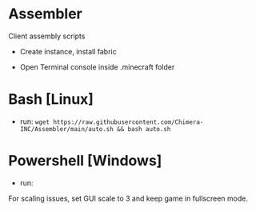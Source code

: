# Assembler
Client assembly scripts

- Create instance, install fabric

- Open Terminal console inside .minecraft folder

# Bash [Linux]

- run:
`wget https://raw.githubusercontent.com/Chimera-INC/Assembler/main/auto.sh && bash auto.sh`

# Powershell [Windows]

- run:

For scaling issues, set GUI scale to 3 and keep game in fullscreen mode.
